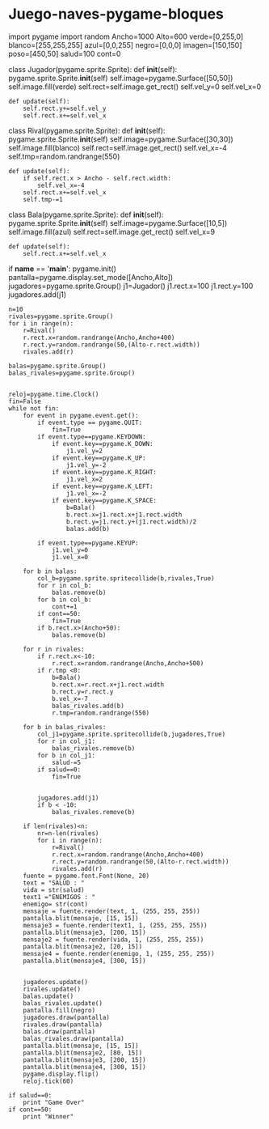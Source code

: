 # Juego-naves-pygame-bloques
import pygame
import random
Ancho=1000
Alto=600
verde=[0,255,0]
blanco=[255,255,255]
azul=[0,0,255]
negro=[0,0,0]
imagen=[150,150]
poso=[450,50]
salud=100
cont=0

class Jugador(pygame.sprite.Sprite):
    def __init__(self):
        pygame.sprite.Sprite.__init__(self)
        self.image=pygame.Surface([50,50])
        self.image.fill(verde)
        self.rect=self.image.get_rect()
        self.vel_y=0
        self.vel_x=0

    def update(self):
        self.rect.y+=self.vel_y
        self.rect.x+=self.vel_x


class Rival(pygame.sprite.Sprite):
    def __init__(self):
        pygame.sprite.Sprite.__init__(self)
        self.image=pygame.Surface([30,30])
        self.image.fill(blanco)
        self.rect=self.image.get_rect()
        self.vel_x=-4
        self.tmp=random.randrange(550)

    def update(self):
        if self.rect.x > Ancho - self.rect.width:
            self.vel_x=-4
        self.rect.x+=self.vel_x
        self.tmp-=1


class Bala(pygame.sprite.Sprite):
    def __init__(self):
        pygame.sprite.Sprite.__init__(self)
        self.image=pygame.Surface([10,5])
        self.image.fill(azul)
        self.rect=self.image.get_rect()
        self.vel_x=9

    def update(self):
        self.rect.x+=self.vel_x


if __name__ == '__main__':
    pygame.init()
    pantalla=pygame.display.set_mode([Ancho,Alto])
    jugadores=pygame.sprite.Group()
    j1=Jugador()
    j1.rect.x=100
    j1.rect.y=100
    jugadores.add(j1)

    n=10
    rivales=pygame.sprite.Group()
    for i in range(n):
        r=Rival()
        r.rect.x=random.randrange(Ancho,Ancho+400)
        r.rect.y=random.randrange(50,(Alto-r.rect.width))
        rivales.add(r)

    balas=pygame.sprite.Group()
    balas_rivales=pygame.sprite.Group()


    reloj=pygame.time.Clock()
    fin=False
    while not fin:
        for event in pygame.event.get():
            if event.type == pygame.QUIT:
                fin=True
            if event.type==pygame.KEYDOWN:
                if event.key==pygame.K_DOWN:
                    j1.vel_y=2
                if event.key==pygame.K_UP:
                    j1.vel_y=-2
                if event.key==pygame.K_RIGHT:
                    j1.vel_x=2
                if event.key==pygame.K_LEFT:
                    j1.vel_x=-2
                if event.key==pygame.K_SPACE:
                    b=Bala()
                    b.rect.x=j1.rect.x+j1.rect.width
                    b.rect.y=j1.rect.y+(j1.rect.width)/2
                    balas.add(b)

            if event.type==pygame.KEYUP:
                j1.vel_y=0
                j1.vel_x=0

        for b in balas:
            col_b=pygame.sprite.spritecollide(b,rivales,True)
            for r in col_b:
                balas.remove(b)
            for b in col_b:
                cont+=1
            if cont==50:
                fin=True
            if b.rect.x>(Ancho+50):
                balas.remove(b)

        for r in rivales:
            if r.rect.x<-10:
                r.rect.x=random.randrange(Ancho,Ancho+500)
            if r.tmp <0:
                b=Bala()
                b.rect.x=r.rect.x+j1.rect.width
                b.rect.y=r.rect.y
                b.vel_x=-7
                balas_rivales.add(b)
                r.tmp=random.randrange(550)

        for b in balas_rivales:
            col_j1=pygame.sprite.spritecollide(b,jugadores,True)
            for r in col_j1:
                balas_rivales.remove(b)
            for b in col_j1:
                salud-=5
            if salud==0:
                fin=True


            jugadores.add(j1)
            if b < -10:
                balas_rivales.remove(b)

        if len(rivales)<n:
            nr=n-len(rivales)
            for i in range(n):
                r=Rival()
                r.rect.x=random.randrange(Ancho,Ancho+400)
                r.rect.y=random.randrange(50,(Alto-r.rect.width))
                rivales.add(r)
        fuente = pygame.font.Font(None, 20)
        text = "SALUD : "
        vida = str(salud)
        text1 ="ENEMIGOS : "
        enemigo= str(cont)
        mensaje = fuente.render(text, 1, (255, 255, 255))
        pantalla.blit(mensaje, [15, 15])
        mensaje3 = fuente.render(text1, 1, (255, 255, 255))
        pantalla.blit(mensaje3, [200, 15])
        mensaje2 = fuente.render(vida, 1, (255, 255, 255))
        pantalla.blit(mensaje2, [20, 15])
        mensaje4 = fuente.render(enemigo, 1, (255, 255, 255))
        pantalla.blit(mensaje4, [300, 15])


        jugadores.update()
        rivales.update()
        balas.update()
        balas_rivales.update()
        pantalla.fill(negro)
        jugadores.draw(pantalla)
        rivales.draw(pantalla)
        balas.draw(pantalla)
        balas_rivales.draw(pantalla)
        pantalla.blit(mensaje, [15, 15])
        pantalla.blit(mensaje2, [80, 15])
        pantalla.blit(mensaje3, [200, 15])
        pantalla.blit(mensaje4, [300, 15])
        pygame.display.flip()
        reloj.tick(60)

    if salud==0:
        print "Game Over"
    if cont==50:
        print "Winner"
